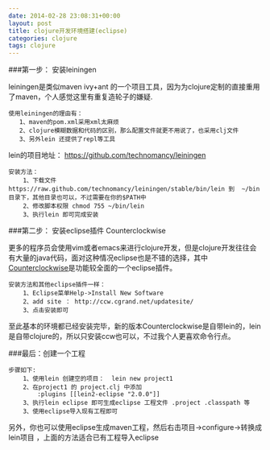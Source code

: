 ```yaml
---
date: 2014-02-28 23:08:31+00:00
layout: post
title: clojure开发环境搭建(eclipse)
categories: clojure
tags: clojure
---
```


###第一步： 安装leiningen

leiningen是类似maven ivy+ant 的一个项目工具，因为为clojure定制的直接重用了maven，个人感觉这里有重复造轮子的嫌疑.

    使用leiningen的理由有：
	   1、maven的pom.xml采用xml太麻烦
	   2、clojure模糊数据和代码的区别，那么配置文件就更不用说了，也采用clj文件
	   3、另外lein 还提供了repl等工具

lein的项目地址： https://github.com/technomancy/leiningen

    安装方法：
     	1、下载文件  https://raw.github.com/technomancy/leiningen/stable/bin/lein 到  ~/bin 目录下，其他目录也可以，不过需要在你的$PATH中
     	2、修改脚本权限 chmod 755 ~/bin/lein
     	3、执行lein 即可完成安装


###第二步： 安装eclipse插件 Counterclockwise

更多的程序员会使用vim或者emacs来进行clojure开发，但是clojure开发往往会有大量的java代码，面对这种情况eclipse也是不错的选择，其中[Counterclockwise](http://ccw.cgrand.net/updatesite/)是功能较全面的一个eclipse插件。

    安装方法和其他eclipse插件一样：
    	1、Eclipse菜单Help->Install New Software
    	2、add site ： http://ccw.cgrand.net/updatesite/
    	3、点击安装即可

至此基本的环境都已经安装完毕，新的版本Counterclockwise是自带lein的，lein是自带clojure的，所以只安装ccw也可以，不过我个人更喜欢命令行点。

###最后：创建一个工程

    步骤如下:
    	1、使用lein 创建空的项目：  lein new project1
    	2、在project1 的 project.clj 中添加
    		:plugins [[lein2-eclipse "2.0.0"]]
    	3、执行lein eclipse 即可生成eclipse 工程文件 .project .classpath 等
    	3、使用eclipse导入现有工程即可

另外，你也可以使用eclipse生成maven工程，然后右击项目->configure->转换成lein项目 ，上面的方法适合已有工程导入eclipse

